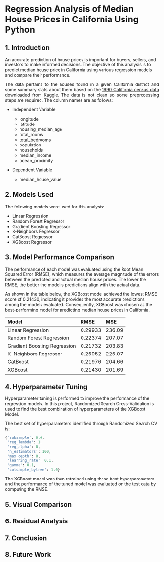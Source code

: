 # Regression Analysis of Median House Prices in California Using Python

## 1. Introduction
An accurate prediction of house prices is important for buyers, sellers, and investors to make informed decisions. The objective of this analysis is to predict median house price in California using various regression models and compare their performance.

<div style="text-align: justify">

The data pertains to the houses found in a given California district and some summary stats about them based on the [1990 California census data](https://www.kaggle.com/datasets/camnugent/california-housing-prices) downloaded from Kaggle. The data is not clean so some preprocessing steps are required. The column names are as follows:

- Independent Variable
    - longitude
    - latitude
    - housing_median_age
    - total_rooms
    - total_bedrooms
    - population
    - households
    - median_income
    - ocean_proximity

- Dependent Variable
    - median_house_value

</div>

## 2. Models Used
The following models were used for this analysis:
- Linear Regression
- Random Forest Regressor
- Gradient Boosting Regressor
- K-Neighbors Regressor
- CatBoost Regressor
- XGBoost Regressor

## 3. Model Performance Comparison
The performance of each model was evaluated using the Root Mean Squared Error (RMSE), which measures the average magnitude of the errors between the predicted and actual median house prices. The lower the RMSE, the better the model's predictions align with the actual data.

As shown in the table below, the XGBoost model achieved the lowest RMSE score of 0.21430, indicating it provides the most accurate predictions among the models evaluated. Consequently, XGBoost was chosen as the best-performing model for predicting median house prices in California.

| Model | RMSE    | MSE    |
| :---   | :--- | :--- |
| Linear Regression | 0.29933   | 236.09   |
| Random Forest Regression | 0.22374   | 207.07   |
| Gradient Boosting Regression | 0.21732   | 203.83   |
| K-Neighbors Regressor | 0.25952   | 225.07   |
| CatBoost | 0.21976   | 204.66   |
| XGBoost | 0.21430   | 201.69   |

## 4. Hyperparameter Tuning
Hyperparameter tuning is performed to improve the performance of the regression models. In this project, Randomized Search Cross-Validation is used to find the best combination of hyperparameters of the XGBoost Model.

The best set of hyperparameters identified through Randomized Search CV is:
```python
{'subsample': 0.6,
 'reg_lambda': 1,
 'reg_alpha': 0,
 'n_estimators': 100,
 'max_depth': 8,
 'learning_rate': 0.1,
 'gamma': 0.1,
 'colsample_bytree': 1.0}
```

The XGBoost model was then retrained using these best hyperparameters and the performance of the tuned model was evaluated on the test data by computing the RMSE.

## 5. Visual Comparison



## 6. Residual Analysis



## 7. Conclusion



## 8. Future Work



